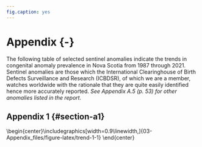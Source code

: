 ```yaml
---
fig.caption: yes
---
```




# Appendix {-}

The following table of selected sentinel anomalies indicate the trends in congenital anomaly prevalence in Nova Scotia from 1987 through 2021. Sentinel anomalies are those which the International Clearinghouse of Birth Defects Surveillance and Research (ICBDSR), of which we are a member, watches worldwide with the rationale that they are quite easily identified hence more accurately reported. *See Appendix A.5 (p. 53) for other anomalies listed in the report.*

## Appendix 1 {#section-a1}


\begin{center}\includegraphics[width=0.9\linewidth,]{03-Appendix_files/figure-latex/trend-1-1} \end{center}
